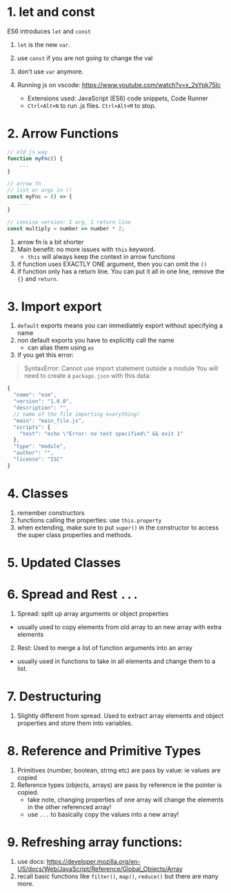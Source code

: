 # 1. let and const
ES6 introduces `let` and `const`
1. `let` is the new `var`.
2. use `const` if you are not going to change the val
3. don't use `var` anymore.

4. Running js on vscode: https://www.youtube.com/watch?v=x_2sYpk75Ic
    - Extensions used: JavaScript (ES6) code snippets, Code Runner
    - `Ctrl+Alt+N` to run .js files. `Ctrl+Alt+M` to stop.

# 2. Arrow Functions
```js
// old js way
function myFnc() {
    ...
}

// arrow fn
// list or args in ()
const myFnc = () => {
    ...
}

// concise version: 1 arg, 1 return line
const multiply = number => number * 2;

```
1. arrow fn is a bit shorter
2. Main benefit: no more issues with `this` keyword. 
    - `this` will always keep the context in arrow functions
3. if function uses EXACTLY ONE argument, then you can omit the `()`
4. if function only has a return line. You can put it all in one line, remove the `{}` and `return`.

# 3. Import export
1. `default` exports means you can immediately export without specifying a name
2. non default exports you have to explicitly call the name
    - can alias them using `as`
3. If you get this error:
> SyntaxError: Cannot use import statement outside a module
You will need to create a `package.json` with this data:
```js
{
  "name": "esm",
  "version": "1.0.0",
  "description": "",
  // name of the file importing everything!
  "main": "main_file.js",
  "scripts": {
    "test": "echo \"Error: no test specified\" && exit 1"
  },
  "type": "module",
  "author": "",
  "license": "ISC"
}
```

# 4. Classes
1. remember constructors
2. functions calling the properties: use `this.property`
3. when extending, make sure to put `super()` in the constructor to access the super class properties and methods.

# 5. Updated Classes

# 6. Spread and Rest `...`
1. Spread: split up array arguments or object properties
- usually used to copy elements from old array to an new array with extra elements
2. Rest: Used to merge a list of function arguments into an array
- usually used in functions to take in all elements and change them to a list.

# 7. Destructuring
1. Slightly different from spread. Used to extract array elements and object properties and store them into variables.

# 8. Reference and Primitive Types
1. Primitives (number, boolean, string etc) are pass by value: ie values are copied
2. Reference types (objects, arrays) are pass by reference ie the pointer is copied.
    - take note, changing properties of one array will change the elements in the other referenced array!
    - use `...` to basically copy the values into a new array!

# 9. Refreshing array functions:
1. use docs: https://developer.mozilla.org/en-US/docs/Web/JavaScript/Reference/Global_Objects/Array
2. recall basic functions like `filter()`, `map()`, `reduce()` but there are many more.